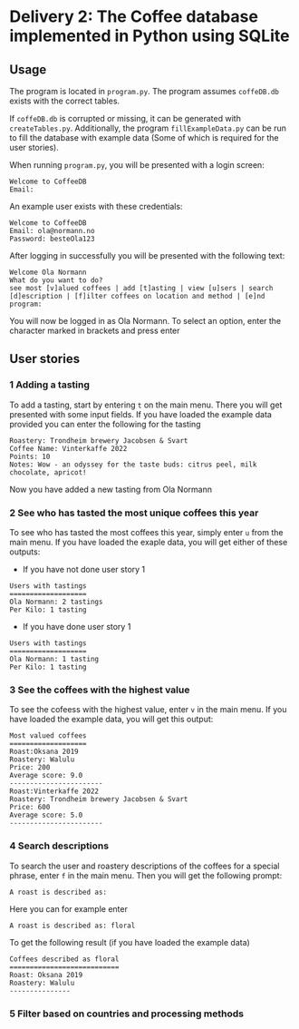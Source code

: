 # Delivery 2: The Coffee database implemented in Python using SQLite

## Usage
The program is located in `program.py`. The program assumes `coffeDB.db` exists with the correct tables. 

If `coffeDB.db` is corrupted or missing, it can be generated with `createTables.py`. Additionally, the program `fillExampleData.py` can be run to fill the database with example data (Some of which is required for the user stories).

When running `program.py`, you will be presented with a login screen:

```
Welcome to CoffeeDB
Email: 
```

An example user exists with these credentials:

```
Welcome to CoffeeDB
Email: ola@normann.no
Password: besteOla123
```

After logging in successfully you will be presented with the following text:

```
Welcome Ola Normann
What do you want to do?
see most [v]alued coffees | add [t]asting | view [u]sers | search [d]escription | [f]ilter coffees on location and method | [e]nd program:
```

You will now be logged in as Ola Normann. To select an option, enter the character marked in brackets and press enter

## User stories

### 1 Adding a tasting
To add a tasting, start by entering `t` on the main menu. There you will get presented with some input fields. If you have loaded the example data provided you can enter the following for the tasting

```
Roastery: Trondheim brewery Jacobsen & Svart
Coffee Name: Vinterkaffe 2022
Points: 10
Notes: Wow - an odyssey for the taste buds: citrus peel, milk chocolate, apricot!
```
Now you have added a new tasting from Ola Normann

### 2 See who has tasted the most unique coffees this year

To see who has tasted the most coffees this year, simply enter `u` from the main menu. If you have loaded the exaple data, you will get either of these outputs:
- If you have not done user story 1
```
Users with tastings
===================
Ola Normann: 2 tastings
Per Kilo: 1 tasting
```
- If you have done user story 1
```
Users with tastings
===================
Ola Normann: 1 tasting
Per Kilo: 1 tasting
```

### 3 See the coffees with the highest value

To see the cofeess with the highest value, enter `v` in the main menu. If you have loaded the example data, you will get this output:
```
Most valued coffees
===================
Roast:Oksana 2019
Roastery: Walulu
Price: 200
Average score: 9.0
-----------------------
Roast:Vinterkaffe 2022
Roastery: Trondheim brewery Jacobsen & Svart
Price: 600
Average score: 5.0
-----------------------
```

### 4 Search descriptions

To search the user and roastery descriptions of the coffees for a special phrase, enter `f` in the main menu. Then you will get the following prompt:

```
A roast is described as:
```

Here you can for example enter
```
A roast is described as: floral
```

To get the following result (if you have loaded the example data)

```
Coffees described as floral
===========================
Roast: Oksana 2019
Roastery: Walulu
---------------
```

### 5 Filter based on countries and processing methods